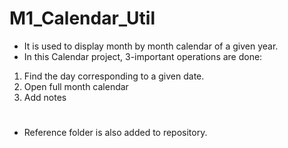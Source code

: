 # M1_Calendar_Util
* It is used to display month by month calendar of a given year.
* In this Calendar project, 3-important operations are done:
1. Find the day corresponding to a given date.
2. Open full month calendar
3. Add notes 

#
* Reference folder is also added to repository.
#
